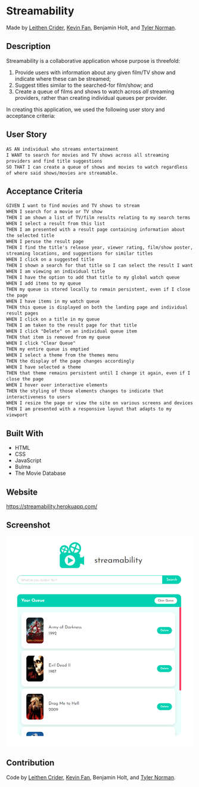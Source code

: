# Streamability

Made by [Leithen Crider](https://github.com/Thenlie), [Kevin Fan](https://github.com/Yu-ChengFan), Benjamin Holt, and [Tyler Norman](https://github.com/t-norm).

## Description

Streamability is a collaborative application whose purpose is threefold:

1. Provide users with information about any given film/TV show and indicate where these can be streamed;
2. Suggest titles similar to the searched-for film/show; and
3. Create a queue of films and shows to watch across _all_ streaming providers, rather than creating individual queues per provider.

In creating this application, we used the following user story and acceptance criteria:

## User Story

```
AS AN individual who streams entertainment
I WANT to search for movies and TV shows across all streaming providers and find title suggestions
SO THAT I can create a queue of shows and movies to watch regardless of where said shows/movies are streamable.
```

## Acceptance Criteria

```
GIVEN I want to find movies and TV shows to stream
WHEN I search for a movie or TV show
THEN I am shown a list of TV/film results relating to my search terms
WHEN I select a result from this list
THEN I am presented with a result page containing information about the selected title
WHEN I peruse the result page
THEN I find the title's release year, viewer rating, film/show poster, streaming locations, and suggestions for similar titles
WHEN I click on a suggested title
THEN I shown a search for that title so I can select the result I want
WHEN I am viewing an individual title
THEN I have the option to add that title to my global watch queue
WHEN I add items to my queue
THEN my queue is stored locally to remain persistent, even if I close the page
WHEN I have items in my watch queue
THEN this queue is displayed on both the landing page and individual result pages
WHEN I click on a title in my queue
THEN I am taken to the result page for that title
WHEN I click "Delete" on an individual queue item
THEN that item is removed from my queue
WHEN I click "Clear Queue"
THEN my entire queue is emptied
WHEN I select a theme from the themes menu
THEN the display of the page changes accordingly
WHEN I have selected a theme
THEN that theme remains persistent until I change it again, even if I close the page
WHEN I hover over interactive elements
THEN the styling of those elements changes to indicate that interactiveness to users
WHEN I resize the page or view the site on various screens and devices
THEN I am presented with a responsive layout that adapts to my viewport
```

## Built With

-   HTML
-   CSS
-   JavaScript
-   Bulma
-   The Movie Database

## Website

<https://streamability.herokuapp.com/>

## Screenshot

![Screenshot](public/assets/images/readme-screenshot.png)

## Contribution

Code by [Leithen Crider](https://github.com/Thenlie), [Kevin Fan](https://github.com/Yu-ChengFan), Benjamin Holt, and [Tyler Norman](https://github.com/t-norm).
